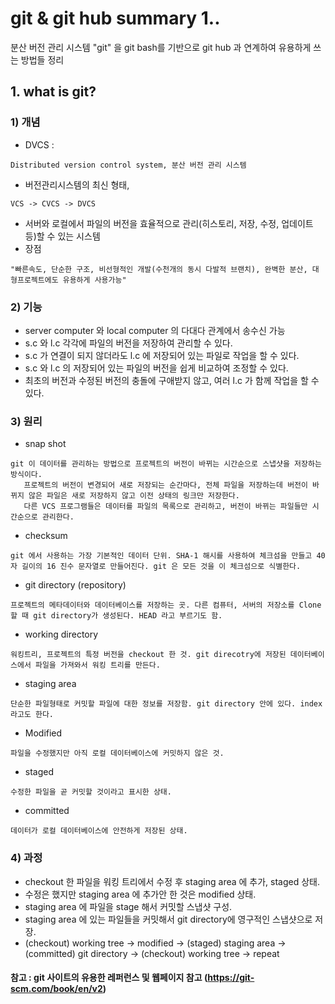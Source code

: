 # git & git hub summary 1..
분산 버전 관리 시스템 "git" 을 git bash를 기반으로 git hub 과 연계하여  유용하게 쓰는 방법들 정리

## 1. what is git?

### 1) 개념   
- DVCS : 
```
Distributed version control system, 분산 버전 관리 시스템
```
- 버전관리시스템의 최신 형태, 
```
VCS -> CVCS -> DVCS
```
- 서버와 로컬에서 파일의 버전을 효율적으로 관리(히스토리, 저장, 수정, 업데이트 등)할 수 있는 시스템
- 장점 
```
"빠른속도, 단순한 구조, 비선형적인 개발(수천개의 동시 다발적 브랜치), 완벽한 분산, 대형프로젝트에도 유용하게 사용가능"
```
### 2) 기능
- server computer 와 local computer 의 다대다 관계에서 송수신 가능
- s.c 와 l.c 각각에 파일의 버전을 저장하여 관리할 수 있다.
- s.c 가 연결이 되지 않더라도 l.c 에 저장되어 있는 파일로 작업을 할 수 있다.
- s.c 와 l.c 의 저장되어 있는 파일의 버전을 쉽게 비교하여 조정할 수 있다.
- 최초의 버전과 수정된 버전의 충돌에 구애받지 않고, 여러 l.c 가 함께 작업을 할 수 있다.

### 3) 원리
- snap shot
```
git 이 데이터를 관리하는 방법으로 프로젝트의 버전이 바뀌는 시간순으로 스냅샷을 저장하는 방식이다. 
   프로젝트의 버전이 변경되어 새로 저장되는 순간마다, 전체 파일을 저장하는데 버전이 바뀌지 않은 파일은 새로 저장하지 않고 이전 상태의 링크만 저장한다. 
   다른 VCS 프로그램들은 데이터를 파일의 목록으로 관리하고, 버전이 바뀌는 파일들만 시간순으로 관리한다. 
```
- checksum
```
git 에서 사용하는 가장 기본적인 데이터 단위. SHA-1 해시를 사용하여 체크섬을 만들고 40자 길이의 16 진수 문자열로 만들어진다. git 은 모든 것을 이 체크섬으로 식별한다.
```
- git directory (repository)
```
프로젝트의 메타데이터와 데이터베이스를 저장하는 곳. 다른 컴퓨터, 서버의 저장소를 Clone 할 때 git directory가 생성된다. HEAD 라고 부르기도 함.
```
- working directory
```
워킹트리, 프로젝트의 특정 버전을 checkout 한 것. git direcotry에 저장된 데이터베이스에서 파일을 가져와서 워킹 트리를 만든다. 
```
- staging area
```
단순한 파일형태로 커밋할 파일에 대한 정보를 저장함. git directory 안에 있다. index 라고도 한다.
```
- Modified
```
파일을 수정했지만 아직 로컬 데이터베이스에 커밋하지 않은 것.
```
- staged
```
수정한 파일을 곧 커밋할 것이라고 표시한 상태.
```
- committed
```
데이터가 로컬 데이터베이스에 안전하게 저장된 상태.
```
### 4) 과정
- checkout 한 파일을 워킹 트리에서 수정 후 staging area 에 추가, staged 상태.
- 수정은 했지만 staging area 에 추가안 한 것은 modified 상태.
- staging area 에 파일을 stage 해서 커밋할 스냅샷 구성.
- staging area 에 있는 파일들을 커밋해서 git directory에 영구적인 스냅샷으로 저장.
- (checkout) working tree -> modified -> (staged) staging area -> (committed) git directory -> (checkout) working tree -> repeat

#### 참고 : git 사이트의 유용한 레퍼런스 및 웹페이지 참고 (https://git-scm.com/book/en/v2) 
